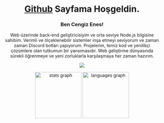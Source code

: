 <h1 align= "center"> <a href="https://github.com/PuthOnline">Github</a> Sayfama Hoşgeldin. </h1>
<h3 align= "center"> Ben Cengiz Enes! </h3>
<p align="center">Web üzerinde back-end geliştiricisiyim ve orta seviye Node.js bilgisine sahibim. Verimli ve ölçeklenebilir sistemler inşa etmeyi seviyorum ve zaman zaman Discord botları yapıyorum. Projelerim, temiz kod ve yenilikçi çözümlere olan tutkumun bir yansımasıdır. Web geliştirme dünyasında sürekli öğrenmeye ve yeni zorluklarla karşılaşmaya her zaman hazırım.
</p>
<p align= "center"><img src="https://count.getloli.com/get/@:puthcum?theme=asoul" style="max-width: 100%;" />
</p>

<div align="center">
  <img src="https://github-readme-stats.vercel.app/api?username=PuthOnline&hide_title=false&hide_rank=false&show_icons=true&include_all_commits=true&count_private=true&disable_animations=false&theme=dracula&locale=en&hide_border=false" height="150" alt="stats graph"  />
  <img src="https://github-readme-stats.vercel.app/api/top-langs?username=PuthOnline&locale=en&hide_title=false&layout=compact&card_width=320&langs_count=5&theme=dracula&hide_border=false" height="150" alt="languages graph"  />
</div>
